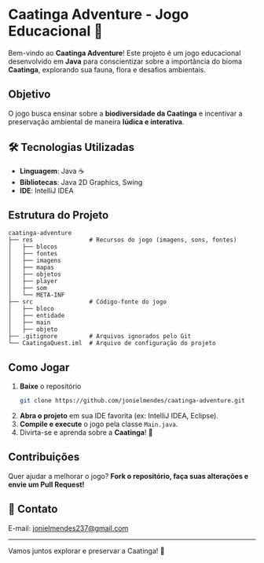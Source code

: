 # Caatinga Adventure - Jogo Educacional 🌵

Bem-vindo ao **Caatinga Adventure**! Este projeto é um jogo educacional desenvolvido em **Java** para conscientizar sobre a importância do bioma **Caatinga**, explorando sua fauna, flora e desafios ambientais.

## Objetivo  
O jogo busca ensinar sobre a **biodiversidade da Caatinga** e incentivar a preservação ambiental de maneira **lúdica e interativa**.

## 🛠️ Tecnologias Utilizadas  
- **Linguagem**: Java ☕  
- **Bibliotecas**: Java 2D Graphics, Swing  
- **IDE**: IntelliJ IDEA  

## Estrutura do Projeto  

```
caatinga-adventure
├── res                # Recursos do jogo (imagens, sons, fontes)
│   ├── blocos
│   ├── fontes
│   ├── imagens
│   ├── mapas
│   ├── objetos
│   ├── player
│   ├── som
│   └── META-INF
├── src                # Código-fonte do jogo
│   ├── bloco
│   ├── entidade
│   ├── main
│   ├── objeto  
├── .gitignore         # Arquivos ignorados pelo Git
└── CaatingaQuest.iml  # Arquivo de configuração do projeto
```

## Como Jogar  
1. **Baixe** o repositório  
   ```sh
   git clone https://github.com/jonielmendes/caatinga-adventure.git
   ```
2. **Abra o projeto** em sua IDE favorita (ex: IntelliJ IDEA, Eclipse).  
3. **Compile e execute** o jogo pela classe `Main.java`.  
4. Divirta-se e aprenda sobre a **Caatinga**! 🌵

## Contribuições  
Quer ajudar a melhorar o jogo? **Fork o repositório, faça suas alterações e envie um Pull Request!**

## 📱 Contato  
E-mail: [jonielmendes237@gmail.com](mailto:jonielmendes237@gmail.com)

---  
Vamos juntos explorar e preservar a Caatinga! 🌵


